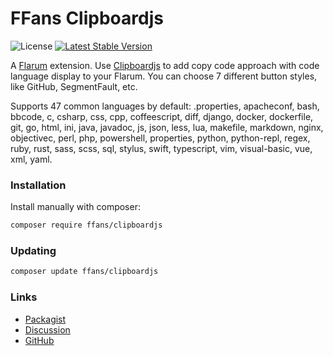 # FFans Clipboardjs

![License](https://img.shields.io/badge/license-MIT-blue.svg) [![Latest Stable Version](https://img.shields.io/packagist/v/ffans/clipboardjs.svg)](https://packagist.org/packages/ffans/clipboardjs)

A [Flarum](http://flarum.org) extension. Use [Clipboardjs](https://clipboardjs.com/) to add copy code approach with code language display to your Flarum. You can choose 7 different button styles, like GitHub, SegmentFault, etc.

Supports 47 common languages by default:
.properties, apacheconf, bash, bbcode, c, csharp, css, cpp, coffeescript, diff, django, docker, dockerfile, git, go, html, ini, java, javadoc, js, json, less, lua, makefile, markdown, nginx, objectivec, perl, php, powershell, properties, python, python-repl, regex, ruby, rust, sass, scss, sql, stylus, swift, typescript, vim, visual-basic, vue, xml, yaml.

### Installation

Install manually with composer:

```sh
composer require ffans/clipboardjs
```

### Updating

```sh
composer update ffans/clipboardjs
```

### Links

- [Packagist](https://packagist.org/packages/ffans/clipboardjs)
- [Discussion](https://discuss.flarum.org/d/26415)
- [GitHub](https://github.com/ffans/clipboardjs)
